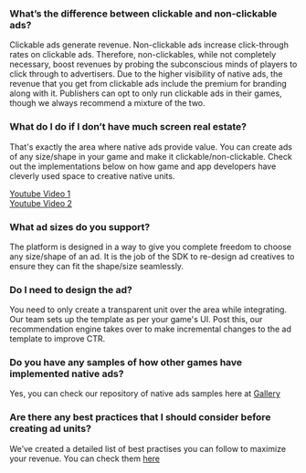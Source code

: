 ### **What’s the difference between clickable and non-clickable ads?**
Clickable ads generate revenue. Non-clickable ads increase click-through rates on clickable ads. Therefore, non-clickables, while not completely necessary, boost revenues by probing the subconscious minds of players to click through to advertisers. Due to the higher visibility of native ads, the revenue that you get from clickable ads include the premium for branding along with it. Publishers can opt to only run clickable ads in their games, though we always recommend a mixture of the two.

### **What do I do if I don’t have much screen real estate?**
That's exactly the area where native ads provide value. You can create ads of any size/shape in your game and make it clickable/non-clickable. Check out the implementations below on how game and app developers have cleverly used space to creative native units.

<a href="https://www.youtube.com/watch?v=GW0tYNv4zFg">Youtube Video 1</a><br>
<a href="https://www.youtube.com/watch?v=Zn84XFOe4pk">Youtube Video 2</a>

### **What ad sizes do you support?**
The platform is designed in a way to give you complete freedom to choose any size/shape of an ad. It is the job of the SDK to re-design ad creatives to ensure they can fit the shape/size seamlessly. 

### **Do I need to design the ad?**
You need to only create a transparent unit over the area while integrating. Our team sets up the template as per your game's UI. Post this, our recommendation engine takes over to make incremental changes to the ad template to improve CTR.

### **Do you have any samples of how other games have implemented native ads?**
Yes, you can check our repository of native ads samples here at <a href="https://www.greedygame.com/native-ad-example-gallery">Gallery</a>

### **Are there any best practices that I should consider before creating ad units?**
We’ve created a detailed list of best practises you can follow to maximize your revenue. You can check them <a href="https://docs.greedygame.com/best_practices/">here</a>